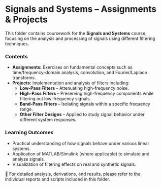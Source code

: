 # Signals and Systems – Assignments & Projects

This folder contains coursework for the **Signals and Systems** course, focusing on the analysis and processing of signals using different filtering techniques.

### Contents
- **Assignments:** Exercises on fundamental concepts such as time/frequency-domain analysis, convolution, and Fourier/Laplace transforms.  
- **Projects:** Implementation and analysis of filters including:  
  - **Low-Pass Filters** – Attenuating high-frequency noise.  
  - **High-Pass Filters** – Preserving high-frequency components while filtering out low-frequency signals.  
  - **Band-Pass Filters** – Isolating signals within a specific frequency range.  
  - **Other Filter Designs** – Applied to study signal behavior under different system responses.

### Learning Outcomes
- Practical understanding of how signals behave under various linear systems.  
- Application of MATLAB/Simulink (where applicable) to simulate and analyze signals.  
- Visualization of filtering effects on real and synthetic signals.  

📂 For detailed analysis, derivations, and results, please refer to the individual reports and scripts included in this folder.
